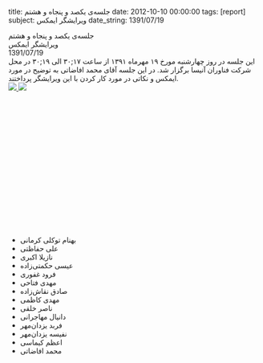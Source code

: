title: جلسه‌ی یکصد و پنجاه و هشتم
date: 2012-10-10 00:00:00
tags: [report]
subject: ویرایشگر ایمکس
date_string: 1391/07/19


<div class="title">
جلسه‌ی یکصد و پنجاه و هشتم
</div>

<div class="subject">
ویرایشگر ایمکس
</div>

<div class="date">
1391/07/19
</div>

<div class="body">
این جلسه در روز چهارشنبه مورخ ۱۹ مهرماه ۱۳۹۱ از ساعت ۱۷;۳۰ الی ۱۹;۳۰ در محل شرکت فناوران آنیسا برگزار شد.
در این جلسه آقای محمد افاضاتی به توضیح در مورد ایمکس و نکاتی در مورد کار کردن با این ویرایشگر پرداختند.

<br/>
<a href="photos/158/20121010_192512.jpg">
   <img src="photos/158/tehlug-158-1_thumb.jpg" class="photo">
</a>
<a href="photos/158/20121010_192703.jpg">
   <img src="photos/158/tehlug-158-2_thumb.jpg" class="photo">
</a>
</div>

<br/>
<br/>
<br/>
<br/>
<br/>
<br/>
<br/>
<br/>
<br/>
<br/>
<br/>
<br/>
<br/>
<br/>
<br/>
<br/>

<ul class="members bullet">
<li>بهنام توکلی کرمانی</li>
<li>علی حفاظتی</li>
<li>نازیلا اکبری</li>
<li>عیسی حکمتی‌زاده</li>
<li>فرود غفوری</li>
<li>مهدی فتاحی</li>
<li>صادق نقاش‌زاده</li>
<li>مهدی کاظمی</li>
<li>ناصر خلقی</li>
<li>دانیال مهاجرانی</li>
<li>فربد یزدان‌مهر</li>
<li>نفیسه یزدان‌مهر</li>
<li>اعظم کیماسی</li>
<li>محمد افاضاتی</li>
</ul>

